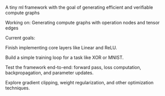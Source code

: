 A tiny ml framework with the goal of generating efficient and verifiable compute graphs

Working on: Generating compute graphs with operation nodes and tensor edges

Current goals:

Finish implementing core layers like Linear and ReLU.

Build a simple training loop for a task like XOR or MNIST.

Test the framework end-to-end: forward pass, loss computation, backpropagation, and parameter updates.

Explore gradient clipping, weight regularization, and other optimization techniques.
